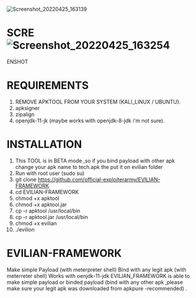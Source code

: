 ![Screenshot_20220425_163139](https://user-images.githubusercontent.com/102639409/165077072-fa0ac47c-e776-4892-92a1-f301eaf143cd.png)
# SCRE![Screenshot_20220425_163254](https://user-images.githubusercontent.com/102639409/165077047-9c745205-8ca4-49b1-813e-7092f567e068.png)
ENSHOT 









# REQUIREMENTS
1) REMOVE APKTOOL FROM YOUR SYSTEM (KALI_LINUX / UBUNTU).
2) apksigner
3) zipalign
4) openjdk-11-jk (maybe works with openjdk-8-jdk i'm not sure).

# INSTALLATION
1) This TOOL is in BETA mode ,so if you bind payload with other apk change your apk name to tech.apk the put it on evilian folder
2) Run with root user (sudo su)
3) git clone https://github.com/official-exploiterarmy/EVILIAN-FRAMEWORK 
4) cd EVILIAN-FRAMEWORK  
5) chmod +x apktool 
6) chmod +x apktool.jar 
7) cp -r apktool /usr/local/bin
8) cp -r apktool.jar /usr/local/bin
9) chmod +x evilian
10) ./evilion

# EVILIAN-FRAMEWORK
Make simple Payload (with meterpreter shell)
Bind with any legit apk (with meterreter shell)
Works with oenjdk-11-jdk
EVILIAN_FRAMEWORK is able to make simple payload or binded payload (bind with any other apk ,please make sure your legit apk was downloaded from apkpure -recommended) .
